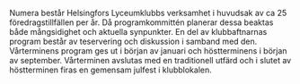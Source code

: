 Numera består Helsingfors Lyceumklubbs verksamhet i huvudsak av ca 25 föredragstillfällen per år.  Då programkommittén planerar dessa beaktas både mångsidighet och aktuella synpunkter. En del av klubbaftnarnas program består av teservering och diskussion i samband med den. Vårterminens program ges ut i början av januari och höstterminens i början av september. Vårterminen avslutas med en traditionell utfärd och i slutet av höstterminen firas en gemensam julfest i klubblokalen.  
